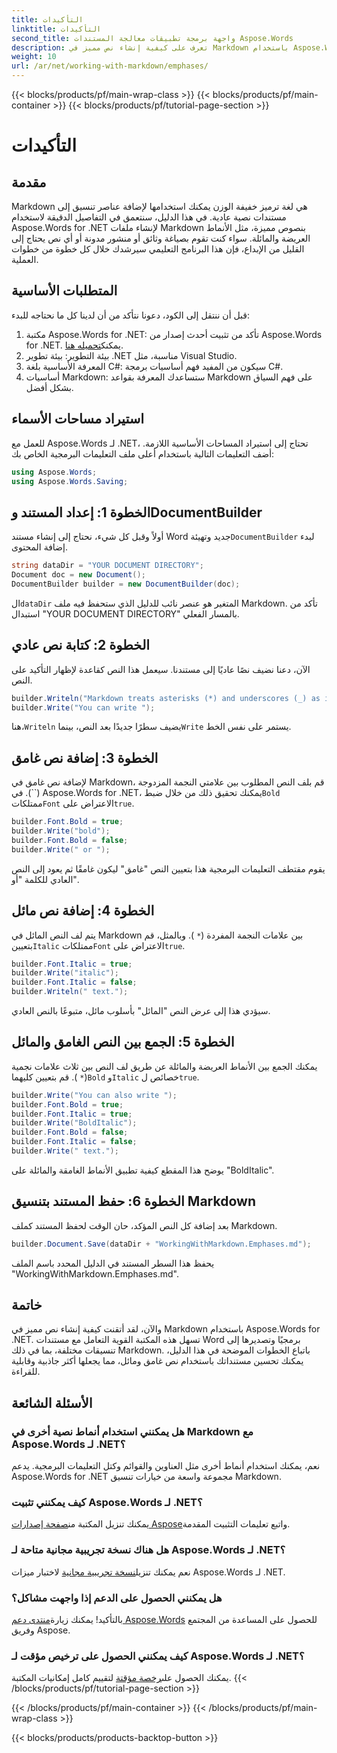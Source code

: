 ```yaml
---
title: التأكيدات
linktitle: التأكيدات
second_title: واجهة برمجة تطبيقات معالجة المستندات Aspose.Words
description: تعرف على كيفية إنشاء نص مميز في Markdown باستخدام Aspose.Words for .NET. يغطي هذا الدليل الأنماط العريضة والمائلة والمدمجة مع تعليمات خطوة بخطوة.
weight: 10
url: /ar/net/working-with-markdown/emphases/
---
```


{{< blocks/products/pf/main-wrap-class >}}
{{< blocks/products/pf/main-container >}}
{{< blocks/products/pf/tutorial-page-section >}}

# التأكيدات

## مقدمة

Markdown هي لغة ترميز خفيفة الوزن يمكنك استخدامها لإضافة عناصر تنسيق إلى مستندات نصية عادية. في هذا الدليل، سنتعمق في التفاصيل الدقيقة لاستخدام Aspose.Words for .NET لإنشاء ملفات Markdown بنصوص مميزة، مثل الأنماط العريضة والمائلة. سواء كنت تقوم بصياغة وثائق أو منشور مدونة أو أي نص يحتاج إلى القليل من الإبداع، فإن هذا البرنامج التعليمي سيرشدك خلال كل خطوة من خطوات العملية.

## المتطلبات الأساسية

قبل أن ننتقل إلى الكود، دعونا نتأكد من أن لدينا كل ما نحتاجه للبدء:

1.  مكتبة Aspose.Words for .NET: تأكد من تثبيت أحدث إصدار من Aspose.Words for .NET. يمكنك[تحميله هنا](https://releases.aspose.com/words/net/).
2. بيئة التطوير: بيئة تطوير .NET مناسبة، مثل Visual Studio.
3. المعرفة الأساسية بلغة C#: سيكون من المفيد فهم أساسيات برمجة C#.
4. أساسيات Markdown: ستساعدك المعرفة بقواعد Markdown على فهم السياق بشكل أفضل.

## استيراد مساحات الأسماء

للعمل مع Aspose.Words لـ .NET، تحتاج إلى استيراد المساحات الأساسية اللازمة. أضف التعليمات التالية باستخدام أعلى ملف التعليمات البرمجية الخاص بك:

```csharp
using Aspose.Words;
using Aspose.Words.Saving;
```

## الخطوة 1: إعداد المستند وDocumentBuilder

أولاً وقبل كل شيء، نحتاج إلى إنشاء مستند Word جديد وتهيئة`DocumentBuilder` لبدء إضافة المحتوى.

```csharp
string dataDir = "YOUR DOCUMENT DIRECTORY";
Document doc = new Document();
DocumentBuilder builder = new DocumentBuilder(doc);
```

 ال`dataDir` المتغير هو عنصر نائب للدليل الذي ستحفظ فيه ملف Markdown. تأكد من استبدال "YOUR DOCUMENT DIRECTORY" بالمسار الفعلي.

## الخطوة 2: كتابة نص عادي

الآن، دعنا نضيف نصًا عاديًا إلى مستندنا. سيعمل هذا النص كقاعدة لإظهار التأكيد على النص.

```csharp
builder.Writeln("Markdown treats asterisks (*) and underscores (_) as indicators of emphases.");
builder.Write("You can write ");
```

 هنا،`Writeln` يضيف سطرًا جديدًا بعد النص، بينما`Write` يستمر على نفس الخط.

## الخطوة 3: إضافة نص غامق

 لإضافة نص غامق في Markdown، قم بلف النص المطلوب بين علامتي النجمة المزدوجة (``). في Aspose.Words for .NET، يمكنك تحقيق ذلك من خلال ضبط`Bold` ممتلكات`Font` الاعتراض على`true`.

```csharp
builder.Font.Bold = true;
builder.Write("bold");
builder.Font.Bold = false;
builder.Write(" or ");
```

يقوم مقتطف التعليمات البرمجية هذا بتعيين النص "غامق" ليكون غامقًا ثم يعود إلى النص العادي للكلمة "أو".

## الخطوة 4: إضافة نص مائل

يتم لف النص المائل في Markdown بين علامات النجمة المفردة (`*` ). وبالمثل، قم بتعيين`Italic` ممتلكات`Font` الاعتراض على`true`.

```csharp
builder.Font.Italic = true;
builder.Write("italic");
builder.Font.Italic = false;
builder.Writeln(" text.");
```

سيؤدي هذا إلى عرض النص "المائل" بأسلوب مائل، متبوعًا بالنص العادي.

## الخطوة 5: الجمع بين النص الغامق والمائل

يمكنك الجمع بين الأنماط العريضة والمائلة عن طريق لف النص بين ثلاث علامات نجمية (`*` ). قم بتعيين كليهما`Bold` و`Italic` خصائص ل`true`.

```csharp
builder.Write("You can also write ");
builder.Font.Bold = true;
builder.Font.Italic = true;
builder.Write("BoldItalic");
builder.Font.Bold = false;
builder.Font.Italic = false;
builder.Write(" text.");
```

يوضح هذا المقطع كيفية تطبيق الأنماط الغامقة والمائلة على "BoldItalic".

## الخطوة 6: حفظ المستند بتنسيق Markdown

بعد إضافة كل النص المؤكد، حان الوقت لحفظ المستند كملف Markdown.

```csharp
builder.Document.Save(dataDir + "WorkingWithMarkdown.Emphases.md");
```

يحفظ هذا السطر المستند في الدليل المحدد باسم الملف "WorkingWithMarkdown.Emphases.md".

## خاتمة

والآن، لقد أتقنت كيفية إنشاء نص مميز في Markdown باستخدام Aspose.Words for .NET. تسهل هذه المكتبة القوية التعامل مع مستندات Word برمجيًا وتصديرها إلى تنسيقات مختلفة، بما في ذلك Markdown. باتباع الخطوات الموضحة في هذا الدليل، يمكنك تحسين مستنداتك باستخدام نص غامق ومائل، مما يجعلها أكثر جاذبية وقابلية للقراءة.

## الأسئلة الشائعة

### هل يمكنني استخدام أنماط نصية أخرى في Markdown مع Aspose.Words لـ .NET؟
نعم، يمكنك استخدام أنماط أخرى مثل العناوين والقوائم وكتل التعليمات البرمجية. يدعم Aspose.Words for .NET مجموعة واسعة من خيارات تنسيق Markdown.

### كيف يمكنني تثبيت Aspose.Words لـ .NET؟
 يمكنك تنزيل المكتبة من[صفحة إصدارات Aspose](https://releases.aspose.com/words/net/)واتبع تعليمات التثبيت المقدمة.

### هل هناك نسخة تجريبية مجانية متاحة لـ Aspose.Words لـ .NET؟
 نعم يمكنك تنزيل[نسخة تجريبية مجانية](https://releases.aspose.com/) لاختبار ميزات Aspose.Words لـ .NET.

### هل يمكنني الحصول على الدعم إذا واجهت مشاكل؟
 بالتأكيد! يمكنك زيارة[منتدى دعم Aspose.Words](https://forum.aspose.com/c/words/8) للحصول على المساعدة من المجتمع وفريق Aspose.

### كيف يمكنني الحصول على ترخيص مؤقت لـ Aspose.Words لـ .NET؟
 يمكنك الحصول على[رخصة مؤقتة](https://purchase.aspose.com/temporary-license/) لتقييم كامل إمكانيات المكتبة.
{{< /blocks/products/pf/tutorial-page-section >}}

{{< /blocks/products/pf/main-container >}}
{{< /blocks/products/pf/main-wrap-class >}}

{{< blocks/products/products-backtop-button >}}
